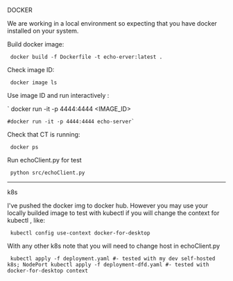 DOCKER

We are working in a local environment so expecting that you have docker installed on your system.


Build docker image:

`
 docker build -f Dockerfile -t echo-erver:latest .`

Check image ID:

`
    docker image ls`

Use image ID and run interactively : 

`
    docker run -it -p 4444:4444 <IMAGE_ID>
    
    #docker run -it -p 4444:4444 echo-server`

Check that CT is running:

`
    docker ps`

Run echoClient.py for test

`
    python src/echoClient.py`



-----------
k8s

I've pushed the docker img to docker hub. However you may use your locally builded image to test with kubectl if you will change the context for kubectl  , like: 

`
    kubectl config use-context docker-for-desktop`

With any other k8s note that you will need to change host in echoClient.py

`
    kubectl apply -f deployment.yaml #- tested with my dev self-hosted k8s; NodePort
    kubectl apply -f deployment-dfd.yaml #- tested with docker-for-desktop context`






